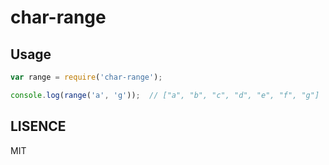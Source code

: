 char-range
============

## Usage
```javascript
var range = require('char-range');

console.log(range('a', 'g'));  // ["a", "b", "c", "d", "e", "f", "g"]
```

## LISENCE
MIT
